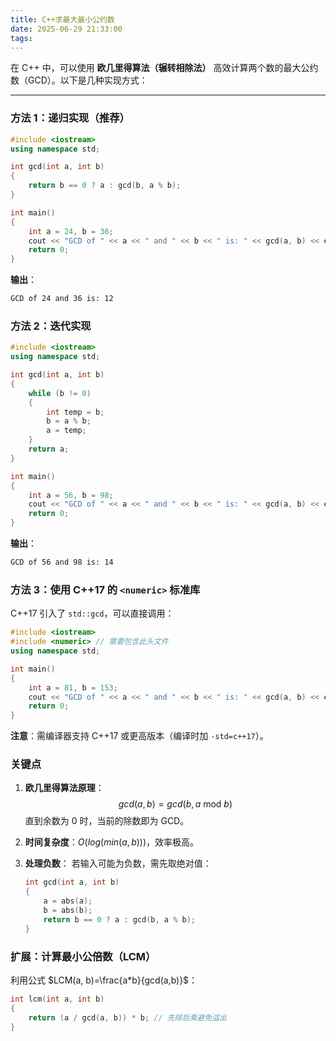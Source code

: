 ```yaml
---
title: C++求最大最小公约数
date: 2025-06-29 21:33:00
tags:
---
```


在 C++ 中，可以使用 **欧几里得算法（辗转相除法）** 高效计算两个数的最大公约数（GCD）。以下是几种实现方式：

------

### **方法 1：递归实现（推荐）**

```c++
#include <iostream>
using namespace std;

int gcd(int a, int b) 
{
    return b == 0 ? a : gcd(b, a % b);
}

int main() 
{
    int a = 24, b = 36;
    cout << "GCD of " << a << " and " << b << " is: " << gcd(a, b) << endl;
    return 0;
}
```

**输出**：

```cmd
GCD of 24 and 36 is: 12
```

### **方法 2：迭代实现**

```c++
#include <iostream>
using namespace std;

int gcd(int a, int b) 
{
    while (b != 0) 
    {
        int temp = b;
        b = a % b;
        a = temp;
    }
    return a;
}

int main() 
{
    int a = 56, b = 98;
    cout << "GCD of " << a << " and " << b << " is: " << gcd(a, b) << endl;
    return 0;
}
```

**输出**：

```cmd
GCD of 56 and 98 is: 14
```

### **方法 3：使用 C++17 的 `<numeric>` 标准库**

C++17 引入了 `std::gcd`，可以直接调用：

```c++
#include <iostream>
#include <numeric> // 需要包含此头文件
using namespace std;

int main() 
{
    int a = 81, b = 153;
    cout << "GCD of " << a << " and " << b << " is: " << gcd(a, b) << endl;
    return 0;
}
```

**注意**：需编译器支持 C++17 或更高版本（编译时加 `-std=c++17`）。

### **关键点**

1. **欧几里得算法原理**：
   $$
   gcd(a,b)=gcd(b,a\text{ mod } b)
   $$
   直到余数为 0 时，当前的除数即为 GCD。

2. **时间复杂度**：$O(log(min(a,b)))$，效率极高。

3. **处理负数**：
   若输入可能为负数，需先取绝对值：

   ```c++
   int gcd(int a, int b) 
   {
       a = abs(a);
       b = abs(b);
       return b == 0 ? a : gcd(b, a % b);
   }
   ```

### **扩展：计算最小公倍数（LCM）**

利用公式 $LCM(a, b)=\frac{a*b}{gcd(a,b)}$：

```c++
int lcm(int a, int b) 
{
    return (a / gcd(a, b)) * b; // 先除后乘避免溢出
}
```

